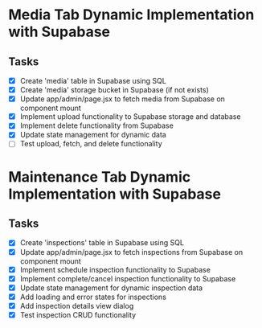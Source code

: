 # Media Tab Dynamic Implementation with Supabase

## Tasks
- [x] Create 'media' table in Supabase using SQL
- [x] Create 'media' storage bucket in Supabase (if not exists)
- [x] Update app/admin/page.jsx to fetch media from Supabase on component mount
- [x] Implement upload functionality to Supabase storage and database
- [x] Implement delete functionality from Supabase
- [x] Update state management for dynamic data
- [ ] Test upload, fetch, and delete functionality

# Maintenance Tab Dynamic Implementation with Supabase

## Tasks
- [x] Create 'inspections' table in Supabase using SQL
- [x] Update app/admin/page.jsx to fetch inspections from Supabase on component mount
- [x] Implement schedule inspection functionality to Supabase
- [x] Implement complete/cancel inspection functionality to Supabase
- [x] Update state management for dynamic inspection data
- [x] Add loading and error states for inspections
- [x] Add inspection details view dialog
- [x] Test inspection CRUD functionality

